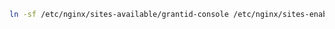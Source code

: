 ﻿```sh
ln -sf /etc/nginx/sites-available/grantid-console /etc/nginx/sites-enabled/grantid-console
```
